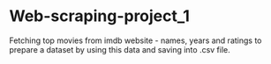 # Web-scraping-project_1
Fetching top movies from imdb website - names, years and ratings to prepare a dataset by using this data and saving into .csv file.

